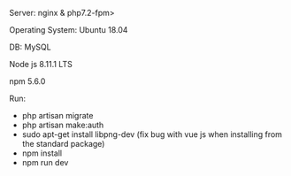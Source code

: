 <p>Server: nginx & php7.2-fpm></p>
<p>Operating System: Ubuntu 18.04</p>
<p>DB: MySQL</p>
<p>Node js 8.11.1 LTS</p>
<p>npm 5.6.0</p>
<p>Run:</p>
<ul>
    <li>php artisan migrate</li>
    <li>php artisan make:auth</li>
    <li> sudo apt-get install libpng-dev (fix bug with vue js when installing from the standard package) </li>
    <li>npm install</li>
    <li>npm run dev</li>
</ul>